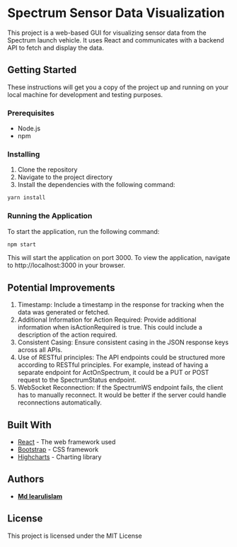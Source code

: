 # Spectrum Sensor Data Visualization

This project is a web-based GUI for visualizing sensor data from the Spectrum launch vehicle. It uses React and communicates with a backend API to fetch and display the data.

## Getting Started

These instructions will get you a copy of the project up and running on your local machine for development and testing purposes.

### Prerequisites

- Node.js
- npm

### Installing

1. Clone the repository
2. Navigate to the project directory
3. Install the dependencies with the following command:

```bash
yarn install
```

### Running the Application
To start the application, run the following command:

```bash
npm start
```

This will start the application on port 3000. To view the application, navigate to http://localhost:3000 in your browser.

## Potential Improvements
1. Timestamp: Include a timestamp in the response for tracking when the data was generated or fetched.
2. Additional Information for Action Required: Provide additional information when isActionRequired is true. This could include a description of the action required. 
3. Consistent Casing: Ensure consistent casing in the JSON response keys across all APIs.
4. Use of RESTful principles: The API endpoints could be structured more according to RESTful principles. For example, instead of having a separate endpoint for ActOnSpectrum, it could be a PUT or POST request to the SpectrumStatus endpoint.
5. WebSocket Reconnection: If the SpectrumWS endpoint fails, the client has to manually reconnect. It would be better if the server could handle reconnections automatically.

## Built With

* [React](https://reactjs.org/) - The web framework used
* [Bootstrap](https://getbootstrap.com/) - CSS framework
* [Highcharts](https://www.highcharts.com/) - Charting library

## Authors

* **[Md Iearulislam](https://iearul.xyz)**

## License

This project is licensed under the MIT License